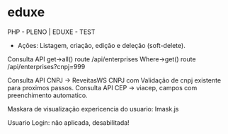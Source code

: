 # eduxe
PHP - PLENO | EDUXE - TEST

- Ações: Listagem, criação, edição e deleção (soft-delete).

Consulta API
get->all() route /api/enterprises
Where->get() route /api/enterprises?cnpj=999

Consulta API CNPJ -> ReveitasWS CNPJ com Validação de cnpj existente para proximos passos.
Consulta API CEP -> viacep, campos com preenchimento automatico.

Maskara de visualização expericencia do usuario: Imask.js

Usuario Login: não aplicada, desabilitada!
